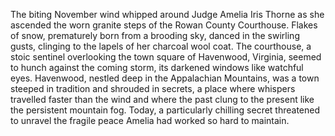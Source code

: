 The biting November wind whipped around Judge Amelia Iris Thorne as she ascended the worn granite steps of the Rowan County Courthouse. Flakes of snow, prematurely born from a brooding sky, danced in the swirling gusts, clinging to the lapels of her charcoal wool coat.  The courthouse, a stoic sentinel overlooking the town square of Havenwood, Virginia, seemed to hunch against the coming storm, its darkened windows like watchful eyes.  Havenwood, nestled deep in the Appalachian Mountains, was a town steeped in tradition and shrouded in secrets, a place where whispers travelled faster than the wind and where the past clung to the present like the persistent mountain fog. Today, a particularly chilling secret threatened to unravel the fragile peace Amelia had worked so hard to maintain.
